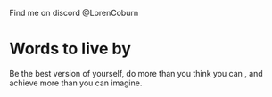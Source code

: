 Find me on discord @LorenCoburn

# Words to live by
Be the best version of yourself, do more than you think you can , and achieve more than you can imagine.




